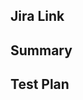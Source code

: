 ## Jira Link
<!-- Add corresponding Issue link here and make PR's Title starting with the Issue ID. 

For Example:
Issue link - https://github.com/feechanz/spring-command-pattern/issues/8321
Then PR's title should be: 
[8321] Title for the PR

Put this section empty if you don't have any Issue Link
-->

## Summary
<!-- A brief description about the changes proposed in the pull request. e.g.:

add pull requests template to standardize pull request content to make code review process more comfortable for both the change creators and reviewers.

-->

## Test Plan
<!-- (from https://secure.phabricator.com/book/phabricator/article/differential_test_plans/ You can find more useful information about test plan there)

A test plan is a repeatable list of steps which document what you have done to verify the behavior of a change. A good test plan convinces a reviewer that you have been thorough in making sure your change works as intended and has enough detail to allow someone unfamiliar with your change to verify its behavior. -->
